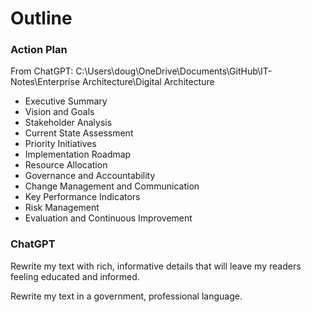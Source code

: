 # Outline

### Action Plan

From ChatGPT: C:\Users\doug\OneDrive\Documents\GitHub\IT-Notes\Enterprise Architecture\Digital Architecture

- Executive Summary
- Vision and Goals
- Stakeholder Analysis
- Current State Assessment
- Priority Initiatives
- Implementation Roadmap
- Resource Allocation
- Governance and Accountability
- Change Management and Communication
- Key Performance Indicators
- Risk Management
- Evaluation and Continuous Improvement

### ChatGPT

Rewrite my text with rich, informative details that will leave my readers feeling educated and informed.

Rewrite my text in a government, professional language.